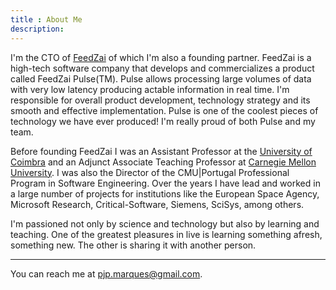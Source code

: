 ```yaml
---
title : About Me
description:
---
```



I'm the CTO of [FeedZai](http://www.feedzai.com) of which I'm also a founding partner. FeedZai is a high-tech software company that develops and commercializes a product called FeedZai Pulse(TM). Pulse allows processing large volumes of data with very low latency producing actable information in real time. I'm responsible for overall product development, technology strategy and its smooth and effective implementation.  Pulse is one of the coolest pieces of technology we have ever produced! I'm really proud of both Pulse and my team.

Before founding FeedZai I was an Assistant Professor at the [University of Coimbra](http://www.uc.pt/en) and an Adjunct Associate Teaching Professor at [Carnegie Mellon University](http://www.cmu.edu). I was also the Director of the CMU|Portugal Professional  Program in Software Engineering. Over the years I have lead and worked in a large number of projects for institutions like the European Space Agency, Microsoft Research, Critical-Software, Siemens, SciSys, among others. 

I'm passioned not only by science and technology but also by learning and teaching. One of the greatest pleasures in live is learning something afresh, something new. The other is sharing it with another person. 

<hr/>

You can reach me at pjp.marques@gmail.com. 


